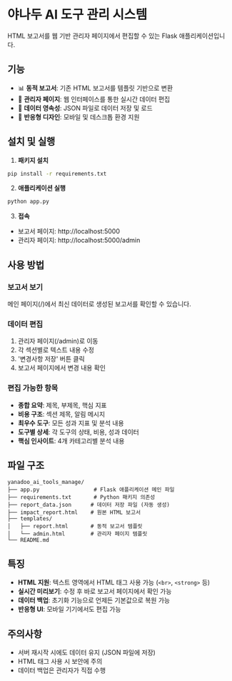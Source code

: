 # 야나두 AI 도구 관리 시스템

HTML 보고서를 웹 기반 관리자 페이지에서 편집할 수 있는 Flask 애플리케이션입니다.

## 기능

- 📊 **동적 보고서**: 기존 HTML 보고서를 템플릿 기반으로 변환
- 🔧 **관리자 페이지**: 웹 인터페이스를 통한 실시간 데이터 편집
- 💾 **데이터 영속성**: JSON 파일로 데이터 저장 및 로드
- 📱 **반응형 디자인**: 모바일 및 데스크톱 환경 지원

## 설치 및 실행

1. **패키지 설치**
```bash
pip install -r requirements.txt
```

2. **애플리케이션 실행**
```bash
python app.py
```

3. **접속**
- 보고서 페이지: http://localhost:5000
- 관리자 페이지: http://localhost:5000/admin

## 사용 방법

### 보고서 보기
메인 페이지(/)에서 최신 데이터로 생성된 보고서를 확인할 수 있습니다.

### 데이터 편집
1. 관리자 페이지(/admin)로 이동
2. 각 섹션별로 텍스트 내용 수정
3. '변경사항 저장' 버튼 클릭
4. 보고서 페이지에서 변경 내용 확인

### 편집 가능한 항목
- **종합 요약**: 제목, 부제목, 핵심 지표
- **비용 구조**: 섹션 제목, 알림 메시지
- **최우수 도구**: 모든 성과 지표 및 분석 내용
- **도구별 상세**: 각 도구의 상태, 비용, 성과 데이터
- **핵심 인사이트**: 4개 카테고리별 분석 내용

## 파일 구조

```
yanadoo_ai_tools_manage/
├── app.py                 # Flask 애플리케이션 메인 파일
├── requirements.txt       # Python 패키지 의존성
├── report_data.json      # 데이터 저장 파일 (자동 생성)
├── impact_report.html    # 원본 HTML 보고서
├── templates/
│   ├── report.html       # 동적 보고서 템플릿
│   └── admin.html        # 관리자 페이지 템플릿
└── README.md
```

## 특징

- **HTML 지원**: 텍스트 영역에서 HTML 태그 사용 가능 (`<br>`, `<strong>` 등)
- **실시간 미리보기**: 수정 후 바로 보고서 페이지에서 확인 가능
- **데이터 백업**: 초기화 기능으로 언제든 기본값으로 복원 가능
- **반응형 UI**: 모바일 기기에서도 편집 가능

## 주의사항

- 서버 재시작 시에도 데이터 유지 (JSON 파일에 저장)
- HTML 태그 사용 시 보안에 주의
- 데이터 백업은 관리자가 직접 수행 